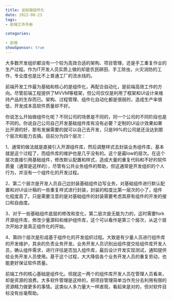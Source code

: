 ```yaml
---
title: 谈前端组件化
date: 2022-08-23
tags: 
- 前端工作手册

categories:

- 前端
showSponsor: true
---
```


大多数开发组织都没有一个较为高效合适的架构、项目管理，还是手工重复作业的生产过程。作为IT开发人员实质上做的却是农民耕田、手工除虫，火灾消防的工作，专业度也是比不上普通工厂的流水线的。

前端开发工作最为基础和核心的是组件化，再配合自动化，是前端高效工作的方向。尽管前端工程提供了MVVM等框架，但公司仅仅是利用了框架和UI设计来维持产品的生存而已。架构、过程管理、组件化自动化都是很弱的，造成生产率很低，开发成本高软件质量却不好。



你说怎么开始做组件化呢？不同公司的场景是不同的，同一个公司的不同阶段也是不同的。你说自己公司自己开发基础组件库有没有必要？定制的UI设计效果如果比开源的好，那有发展需要的就可以自己去开发，只是99%的公司是还没达到那个层次和能力去搞。目前分为四个层次：

1、通常的做法就是直接引入开源组件库，然后调整样式去封装业务组件库，基本就是这个过程了，而组件库的维护也是几乎没有的。这个是最low的层次。在这个层次直接引用基础组件，修改默认配置和样式，造成大量的重复代码和不好的软件质量（通常是这样的），尽管有公共业务组件的帮助，但这通常是开发组织的个人行为，并没有一个组件化的开发过程。



2、第二个层次是开发人员自己边封装基础组件边写业务，对基础组件进行默认配置和对UI设计稿的一些重复样式进行封装，封装的粒度比第一层次的小了，组件化程度高了。只是需要注意的是对基础组件的封装需要考虑其原有组件的开发的接口和自由度。



3、对于一些基础组件底层的修改和变化，第二层次是无能为力的，这时需要fork开源组件库，修改少量源码和维护组件库，这个可以看作是第三个层次，从这个层次开始才是真正组件化的开始。



4、第四个层次是形成基于组件化的开发组织过程。大致是有少量人员进行组件库的开发维护，其余的负责业务开发。业务开发人员识别出组件提交给组件库开发人员，确认组件需求，进行评估是否加入组件库，最后设计开发实现测试，通知提供给业务开发人员使用。基于这个过程，大大降低各个业务开发人员的重复劳动，也能更好保证软件质量。



前端工作的核心基础是组件化。但就这一两个的组件库开发人员在管理人员看来，却是资源的浪费。大多软件管理是这样的，把项目管理简单当作充分去利用有限的资源精力做更多的事情。这类似人多力量大一样直观，看起来是对的，但对软件目标没有丝毫帮助。
